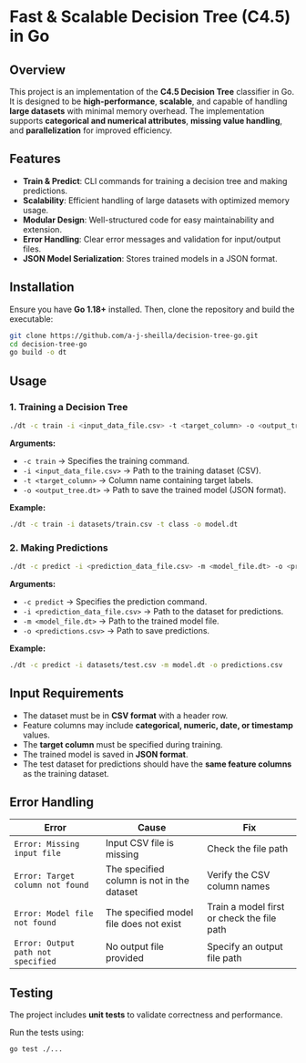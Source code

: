 # Fast & Scalable Decision Tree (C4.5) in Go

## Overview

This project is an implementation of the **C4.5 Decision Tree** classifier in Go. It is designed to be **high-performance**, **scalable**, and capable of handling **large datasets** with minimal memory overhead. The implementation supports **categorical and numerical attributes**, **missing value handling**, and **parallelization** for improved efficiency.

## Features

- **Train & Predict**: CLI commands for training a decision tree and making predictions.
- **Scalability**: Efficient handling of large datasets with optimized memory usage.
- **Modular Design**: Well-structured code for easy maintainability and extension.
- **Error Handling**: Clear error messages and validation for input/output files.
- **JSON Model Serialization**: Stores trained models in a JSON format.

## Installation

Ensure you have **Go 1.18+** installed. Then, clone the repository and build the executable:

```sh
git clone https://github.com/a-j-sheilla/decision-tree-go.git
cd decision-tree-go
go build -o dt
```

## Usage

### 1. Training a Decision Tree

```sh
./dt -c train -i <input_data_file.csv> -t <target_column> -o <output_tree.dt>
```

**Arguments:**
- `-c train` → Specifies the training command.
- `-i <input_data_file.csv>` → Path to the training dataset (CSV).
- `-t <target_column>` → Column name containing target labels.
- `-o <output_tree.dt>` → Path to save the trained model (JSON format).

**Example:**
```sh
./dt -c train -i datasets/train.csv -t class -o model.dt
```

### 2. Making Predictions

```sh
./dt -c predict -i <prediction_data_file.csv> -m <model_file.dt> -o <predictions.csv>
```

**Arguments:**
- `-c predict` → Specifies the prediction command.
- `-i <prediction_data_file.csv>` → Path to the dataset for predictions.
- `-m <model_file.dt>` → Path to the trained model file.
- `-o <predictions.csv>` → Path to save predictions.

**Example:**
```sh
./dt -c predict -i datasets/test.csv -m model.dt -o predictions.csv
```

## Input Requirements

- The dataset must be in **CSV format** with a header row.
- Feature columns may include **categorical, numeric, date, or timestamp** values.
- The **target column** must be specified during training.
- The trained model is saved in **JSON format**.
- The test dataset for predictions should have the **same feature columns** as the training dataset.

## Error Handling

| Error | Cause | Fix |
|-------|-------|-----|
| `Error: Missing input file` | Input CSV file is missing | Check the file path |
| `Error: Target column not found` | The specified column is not in the dataset | Verify the CSV column names |
| `Error: Model file not found` | The specified model file does not exist | Train a model first or check the file path |
| `Error: Output path not specified` | No output file provided | Specify an output file path |

## Testing

The project includes **unit tests** to validate correctness and performance.

Run the tests using:

```sh
go test ./...
```

